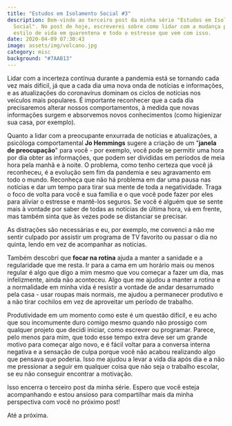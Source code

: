 ```yaml
---
title: "Estudos em Isolamento Social #3"
description: Bem-vindo ao terceiro post da minha série "Estudos em Isolamento
  Social". No post de hoje, escreverei sobre como lidar com a mudança para esse
  estilo de vida em quarentena e todo o estresse que vem com isso.
date: 2020-04-09 07:30:43
image: assets/img/volcano.jpg
category: misc
background: "#7AAB13"
---
```

Lidar com a incerteza contínua durante a pandemia está se tornando cada vez mais difícil, já que a cada dia uma nova onda de notícias e informações, e as atualizações do coronavírus dominam os ciclos de notícias nos veículos mais populares. É importante reconhecer que a cada dia precisaremos alterar nossos comportamentos, à medida que novas informações surgem e absorvemos novos conhecimentos (como higienizar sua casa, por exemplo).

Quanto a lidar com a preocupante enxurrada de notícias e atualizações, a psicóloga comportamental **Jo Hemmings** sugere a criação de um "**janela de preocupação**" para você - por exemplo, você pode se permitir uma hora por dia obter as informações, que podem ser divididas em períodos de meia hora pela manhã e à noite. O problema, como tenho certeza que você já reconheceu, é a evolução sem fim da pandemia e seu agravamento em todo o mundo. Reconheça que não há problema em dar uma pausa nas notícias e dar um tempo para tirar sua mente de toda a negatividade. Traga o foco de volta para você e sua família e o que você pode fazer por eles para aliviar o estresse e mantê-los seguros. Se você é alguém que se sente mais à vontade por saber de todas as notícias de última hora, vá em frente, mas também sinta que às vezes pode se distanciar se precisar.

As distrações são necessárias e eu, por exemplo, me convenci a não me sentir culpado por assistir um programa de TV favorito ou passar o dia no quinta, lendo em vez de acompanhar as notícias. 

Também descobri que **focar na rotina** ajuda a manter a sanidade e a regularidade que me resta. Ir para a cama em um horário mais ou menos regular é algo que digo a mim mesmo que vou começar a fazer um dia, mas infelizmente, ainda não aconteceu. Algo que me ajudou a manter a rotina e a normalidade em minha vida é resistir a vontade de andar desarrumado pela casa - usar roupas mais normais, me ajudou a permanecer produtivo e a não tirar cochilos em vez de aproveitar um período de trabalho.

Produtividade em um momento como este é um questão difícil, e eu acho que sou incomumente duro comigo mesmo quando não prossigo com qualquer projeto que decidi iniciar, como escrever ou programar. Parece, pelo menos para mim, que todo esse tempo extra deve ser um grande motivo para começar algo novo, e é fácil voltar para a conversa interna negativa e a sensação de culpa porque você não acabou realizando algo que pensava que poderia. Isso me ajudou a levar a vida dia após dia e a não me pressionar a seguir em qualquer coisa que não seja o trabalho escolar, se eu não conseguir encontrar a motivação.

Isso encerra o terceiro post da minha série. Espero que você esteja acompanhando e estou ansioso para compartilhar mais da minha perspectiva com você no próximo post!

Até a próxima.